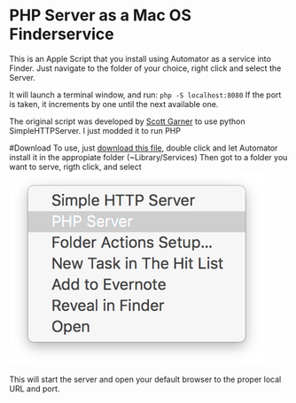 # PHP Server as a Mac OS Finderservice

This is an Apple Script that you install using Automator as a service into Finder.
Just navigate to the folder of your choice, right click and select the Server. 

It will launch a terminal window, and run:
` php -S localhost:8080
`
If the port is taken, it increments by one until the next available one.

The original script was developed by [Scott Garner](http://www.scottmadethis.net/interactive/simpleserver/) to use python SimpleHTTPServer. I just modded it to run PHP

#Download
To use, just [download this file](https://github.com/sergiomajluf/php-server-as-a-Mac-OS-Finder-service/raw/master/My%20PHP%20Server.workflow.zip), double click and let Automator install it in the appropiate folder (~Library/Services)
Then got to a folder you want to serve, rigth click, and select
![alt tag](https://github.com/sergiomajluf/php-server-as-a-Mac-OS-Finder-service/blob/master/simple-php-server.png)

This will start the server and open your default browser to the proper local URL and port.
